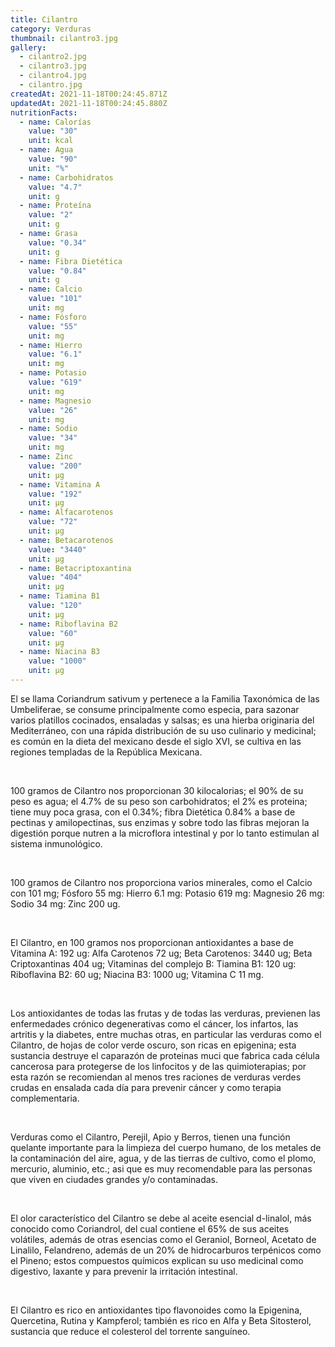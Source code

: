 ```yaml
---
title: Cilantro
category: Verduras
thumbnail: cilantro3.jpg
gallery:
  - cilantro2.jpg
  - cilantro3.jpg
  - cilantro4.jpg
  - cilantro.jpg
createdAt: 2021-11-18T00:24:45.871Z
updatedAt: 2021-11-18T00:24:45.880Z
nutritionFacts:
  - name: Calorías
    value: "30"
    unit: kcal
  - name: Agua
    value: "90"
    unit: "%"
  - name: Carbohidratos
    value: "4.7"
    unit: g
  - name: Proteína
    value: "2"
    unit: g
  - name: Grasa
    value: "0.34"
    unit: g
  - name: Fibra Dietética
    value: "0.84"
    unit: g
  - name: Calcio
    value: "101"
    unit: mg
  - name: Fósforo
    value: "55"
    unit: mg
  - name: Hierro
    value: "6.1"
    unit: mg
  - name: Potasio
    value: "619"
    unit: mg
  - name: Magnesio
    value: "26"
    unit: mg
  - name: Sodio
    value: "34"
    unit: mg
  - name: Zinc
    value: "200"
    unit: µg
  - name: Vitamina A
    value: "192"
    unit: µg
  - name: Alfacarotenos
    value: "72"
    unit: µg
  - name: Betacarotenos
    value: "3440"
    unit: µg
  - name: Betacriptoxantina
    value: "404"
    unit: µg
  - name: Tiamina B1
    value: "120"
    unit: µg
  - name: Riboflavina B2
    value: "60"
    unit: µg
  - name: Niacina B3
    value: "1000"
    unit: µg
---
```

El se llama Coriandrum sativum y pertenece a la Familia Taxonómica de las Umbeliferae, se consume principalmente como especia, para sazonar varios platillos cocinados, ensaladas y salsas; es una hierba originaria del Mediterráneo, con una rápida distribución de su uso culinario y medicinal; es común en la dieta del mexicano desde el siglo XVI, se cultiva en las regiones templadas de la República Mexicana.

<br/>

100 gramos de Cilantro nos proporcionan 30 kilocalorias; el 90% de su peso es agua; el 4.7% de su peso son carbohidratos; el 2% es proteina; tiene muy poca grasa, con el 0.34%; fibra Dietética 0.84% a base de pectinas y amilopectinas, sus enzimas y sobre todo las fibras mejoran la digestión porque nutren a la microflora intestinal y por lo tanto estimulan al sistema inmunológico.

<br/>

100 gramos de Cilantro nos proporciona varios minerales, como el Calcio con 101 mg; Fósforo 55 mg: Hierro 6.1 mg: Potasio 619 mg: Magnesio 26 mg: Sodio 34 mg: Zinc 200 ug.

<br/>

El Cilantro, en 100 gramos nos proporcionan antioxidantes a base de Vitamina A: 192 ug: Alfa Carotenos 72 ug; Beta Carotenos: 3440 ug; Beta Criptoxantinas 404 ug; Vitaminas del complejo B: Tiamina B1: 120 ug: Riboflavina B2: 60 ug; Niacina B3: 1000 ug; Vitamina C 11 mg.

<br/>

Los antioxidantes de todas las frutas y de todas las verduras, previenen las enfermedades crónico degenerativas como el cáncer, los infartos, las artritis y la diabetes, entre muchas otras, en particular las verduras como el Cilantro, de hojas de color verde oscuro, son ricas en epigenina; esta sustancia destruye el caparazón de proteinas muci que fabrica cada célula cancerosa para protegerse de los linfocitos y de las quimioterapias; por esta razón se recomiendan al menos tres raciones de verduras verdes crudas en ensalada cada día para prevenir cáncer y como terapia complementaria.

<br/>

Verduras como el Cilantro, Perejil, Apio y Berros, tienen una función quelante importante para la limpieza del cuerpo humano, de los metales de la contaminación del aire, agua, y de las tierras de cultivo, como el plomo, mercurio, aluminio, etc.; asi que es muy recomendable para las personas que viven en ciudades grandes y/o contaminadas.

<br/>

El olor característico del Cilantro se debe al aceite esencial d-linalol, más conocido como Coriandrol, del cual contiene el 65% de sus aceites volátiles, además de otras esencias como el Geraniol, Borneol, Acetato de Linalilo, Felandreno, además de un 20% de hidrocarburos terpénicos como el Pineno; estos compuestos químicos explican su uso medicinal como digestivo, laxante y para prevenir la irritación intestinal.

<br/>

El Cilantro es rico en antioxidantes tipo flavonoides como la Epigenina, Quercetina, Rutina y Kampferol; también es rico en Alfa y Beta Sitosterol, sustancia que reduce el colesterol del torrente sanguíneo.